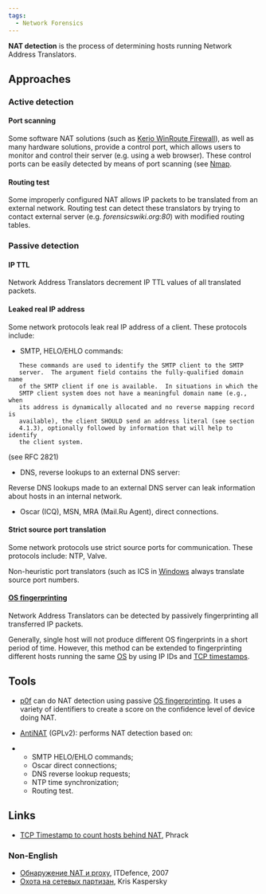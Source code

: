 ```yaml
---
tags:
  - Network Forensics
---
```

**NAT detection** is the process of determining hosts running Network Address
Translators.

## Approaches

### Active detection

#### Port scanning

Some software NAT solutions (such as [Kerio WinRoute
Firewall](http://www.kerio.com/kwf_firewall.html)), as well as many hardware
solutions, provide a control port, which allows users to monitor and control
their server (e.g. using a web browser). These control ports can be easily
detected by means of port scanning (see [Nmap](nmap.md).

#### Routing test

Some improperly configured NAT allows IP packets to be translated from an
external network. Routing test can detect these translators by trying to
contact external server (e.g.  *forensicswiki.org:80*) with modified routing
tables.

### Passive detection

#### IP TTL

Network Address Translators decrement IP TTL values of all translated packets.

#### Leaked real IP address

Some network protocols leak real IP address of a client. These protocols
include:

- SMTP, HELO/EHLO commands:

<!-- -->

       These commands are used to identify the SMTP client to the SMTP
       server.  The argument field contains the fully-qualified domain name
       of the SMTP client if one is available.  In situations in which the
       SMTP client system does not have a meaningful domain name (e.g., when
       its address is dynamically allocated and no reverse mapping record is
       available), the client SHOULD send an address literal (see section
       4.1.3), optionally followed by information that will help to identify
       the client system.

(see RFC 2821)

- DNS, reverse lookups to an external DNS server:

Reverse DNS lookups made to an external DNS server can leak information
about hosts in an internal network.

- Oscar (ICQ), MSN, MRA (Mail.Ru Agent), direct connections.

#### Strict source port translation

Some network protocols use strict source ports for communication. These
protocols include: NTP, Valve.

Non-heuristic port translators (such as ICS in
[Windows](windows.md) always translate source port numbers.

#### [OS fingerprinting](os_fingerprinting.md)

Network Address Translators can be detected by passively fingerprinting all
transferred IP packets.

Generally, single host will not produce different OS fingerprints in a
short period of time. However, this method can be extended to
fingerprinting different hosts running the same [OS](os.md) by
using IP IDs and [TCP timestamps](tcp_timestamps.md).

## Tools

- [p0f](http://lcamtuf.coredump.cx/p0f.shtml) can do NAT detection using
  passive [OS fingerprinting](os_fingerprinting.md). It uses a
  variety of identifiers to create a score on the confidence level of
  device doing NAT.

<!-- -->

- [AntiNAT](http://itdefence.ru/content/pages/antinat/) (GPLv2):
  performs NAT detection based on:

<!-- -->

- - SMTP HELO/EHLO commands;
  - Oscar direct connections;
  - DNS reverse lookup requests;
  - NTP time synchronization;
  - Routing test.

## Links

- [TCP Timestamp to count hosts behind
  NAT](http://phrack.org/issues.html?issue=63&id=3#article), Phrack

### Non-English

- [Обнаружение NAT и
  proxy](http://itdefence.ru/content/articles/obnaruzhenie_nat_i_proxy/),
  ITDefence, 2007
- [Охота на сетевых
  партизан](http://www.xakep.ru/magazine/xa/111/150/1.asp), Kris
  Kaspersky
